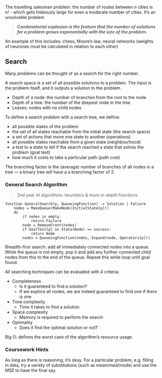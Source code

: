 
The travelling salesman problem: the number of routes between *n* cities is *n!* - which gets hideously large for even a moderate number of cities. It’s an unsolvable problem

> ***Combinatorial explosion is the feature that the number of solutions for a problem grows exponentially with the size of the problem.***

An example of this includes: chess, Moore’s law, neural networks (weights of neurones must be calculated in relation to each other)


## Search
Many problems can be thought of as a search for the right number. 

A search space is a set of all possible solutions to a problem. The input is the problem itself, and it outputs a solution to the problem.


- Depth of a node: the number of branches from the root to the node
- Depth of a tree: the number of the deepest node in the tree
- Leaves: nodes with no child nodes

To define a search problem with a search tree, we define:
- all possible states of the problem
- the set of all states reachable from the initial state (the search space)
- a set of actions that move one state to another (operations)
- all possible states reachable from a given state (neighbourhood)
- a test to a state to tell if the search reached a state that solves the problem (goal test)
- how much it costs to take a particular path (path cost)

The branching factor is the (average) number of branches of all nodes in a tree — a binary tree will have a a branching factor of 2. 


### General Search Algorithm
> 2nd year AI algorithms: heuristics & more in-depth functions

```
function GeneralSearch(p, QueueingFunction) -> Solution | Faliure
	nodes = MakeQueue(MakeNode(InitialState[p]))
	do
		if nodes is empty:
			return Failure
		node = RemoveFront(nodes)
		if GoalTest[p] on State(Node) == success:
			return Node
		nodes = QueueingFunction(nodes, Expand(node, Operators[p]))
```


Breadth-first search: add all immediately connected nodes into a queue. While the queue is not empty, pop it and add any further connected child nodes from this to the end of the queue. Repeat this while loop until goal found. 


All searching techniques can be evaluated with 4 criteria: 
- Completeness
	- Is it guaranteed to find a solution?
	- If we explore all nodes, we are indeed guaranteed to find one if there is one
- Time complexity
	- Time it takes to find a solution
- Space complexity
	- Memory is required to perform the search
- Optimality
	- Does it find the optimal solution or not?

Big O: defines the worst case of the algorithm’s resource usage.



### Coursework Hints
As long as there is reasoning, it’s okay.
For a particular problem, e.g. filling in data, try a variety of substitutions (such as mean/med/mode) and use the MSE to have the final say.
